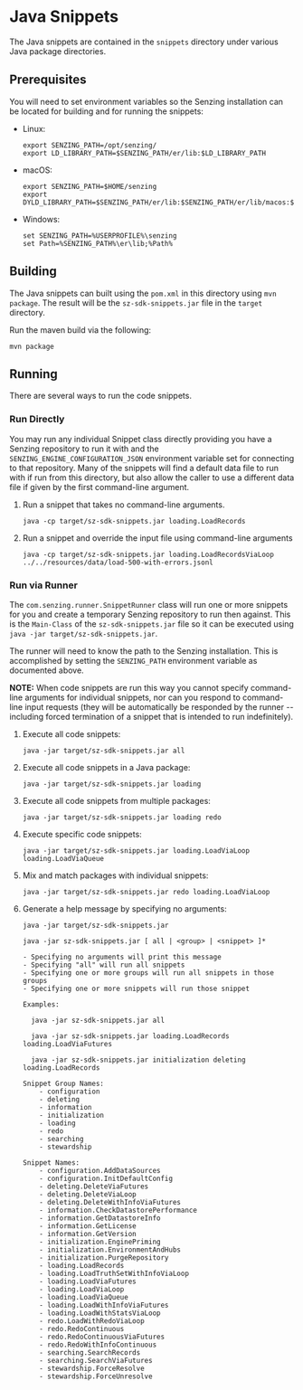 # Java Snippets

The Java snippets are contained in the `snippets` directory under various Java package directories.

## Prerequisites

You will need to set environment variables so the Senzing installation can be located for building and for running the snippets:

- Linux:

    ```console
    export SENZING_PATH=/opt/senzing/
    export LD_LIBRARY_PATH=$SENZING_PATH/er/lib:$LD_LIBRARY_PATH
    ```

- macOS:

    ```console
    export SENZING_PATH=$HOME/senzing
    export DYLD_LIBRARY_PATH=$SENZING_PATH/er/lib:$SENZING_PATH/er/lib/macos:$DYLD_LIBRARY_PATH
    ```

- Windows:

    ```console
    set SENZING_PATH=%USERPROFILE%\senzing
    set Path=%SENZING_PATH%\er\lib;%Path%
    ```

## Building

The Java snippets can built using the `pom.xml` in this directory using `mvn package`.  The result will be the `sz-sdk-snippets.jar` file in the `target` directory.

Run the maven build via the following:

```console
mvn package
```

## Running

There are several ways to run the code snippets.

### Run Directly

You may run any individual Snippet class directly providing you have a Senzing repository to run it with and the `SENZING_ENGINE_CONFIGURATION_JSON` environment variable set for connecting to that repository.  Many of the snippets will find a default data file to run with if run from this directory, but also allow the caller to use a different data file if given by the first command-line argument.

1. Run a snippet that takes no command-line arguments.

    ```console
    java -cp target/sz-sdk-snippets.jar loading.LoadRecords
    ```

2. Run a snippet and override the input file using command-line arguments

    ```console
    java -cp target/sz-sdk-snippets.jar loading.LoadRecordsViaLoop ../../resources/data/load-500-with-errors.jsonl
    ```

### Run via Runner

The `com.senzing.runner.SnippetRunner` class will run one or more snippets for you and create a temporary Senzing repository to run
then against.  This is the `Main-Class` of the `sz-sdk-snippets.jar` file so it can be executed using `java -jar target/sz-sdk-snippets.jar`.

The runner will need to know the path to the Senzing installation.  This is accomplished by setting the `SENZING_PATH` environment variable as documented above.

**NOTE:** When code snippets are run this way you cannot specify command-line arguments for individual snippets, nor can you respond to command-line input requests (they will be automatically be responded by the runner -- including forced termination of a snippet that is intended to run indefinitely).

1. Execute all code snippets:

    ```console
    java -jar target/sz-sdk-snippets.jar all
    ```

2. Execute all code snippets in a Java package:

    ```console
    java -jar target/sz-sdk-snippets.jar loading
    ```

3. Execute all code snippets from multiple packages:

    ```console
    java -jar target/sz-sdk-snippets.jar loading redo
    ```

4. Execute specific code snippets:

    ```console
    java -jar target/sz-sdk-snippets.jar loading.LoadViaLoop loading.LoadViaQueue
    ```

5. Mix and match packages with individual snippets:

    ```console
    java -jar target/sz-sdk-snippets.jar redo loading.LoadViaLoop
    ```

6. Generate a help message by specifying no arguments:

    ```console
    java -jar target/sz-sdk-snippets.jar

    java -jar sz-sdk-snippets.jar [ all | <group> | <snippet> ]*
    
    - Specifying no arguments will print this message
    - Specifying "all" will run all snippets
    - Specifying one or more groups will run all snippets in those groups
    - Specifying one or more snippets will run those snippet

    Examples:

      java -jar sz-sdk-snippets.jar all

      java -jar sz-sdk-snippets.jar loading.LoadRecords loading.LoadViaFutures

      java -jar sz-sdk-snippets.jar initialization deleting loading.LoadRecords

    Snippet Group Names:
        - configuration
        - deleting
        - information
        - initialization
        - loading
        - redo
        - searching
        - stewardship

    Snippet Names:
        - configuration.AddDataSources
        - configuration.InitDefaultConfig
        - deleting.DeleteViaFutures
        - deleting.DeleteViaLoop
        - deleting.DeleteWithInfoViaFutures
        - information.CheckDatastorePerformance
        - information.GetDatastoreInfo
        - information.GetLicense
        - information.GetVersion
        - initialization.EnginePriming
        - initialization.EnvironmentAndHubs
        - initialization.PurgeRepository
        - loading.LoadRecords
        - loading.LoadTruthSetWithInfoViaLoop
        - loading.LoadViaFutures
        - loading.LoadViaLoop
        - loading.LoadViaQueue
        - loading.LoadWithInfoViaFutures
        - loading.LoadWithStatsViaLoop
        - redo.LoadWithRedoViaLoop
        - redo.RedoContinuous
        - redo.RedoContinuousViaFutures
        - redo.RedoWithInfoContinuous
        - searching.SearchRecords
        - searching.SearchViaFutures
        - stewardship.ForceResolve
        - stewardship.ForceUnresolve
    ```
